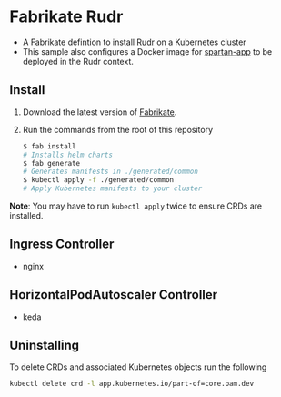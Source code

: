 # Fabrikate Rudr

* A Fabrikate defintion to install [Rudr](https://github.com/oam-dev/rudr) on a Kubernetes cluster
* This sample also configures a Docker image for [spartan-app](https://github.com/andrebriggs/spartan-app) to be deployed in the Rudr context.

## Install

1. Download the latest version of [Fabrikate](https://github.com/Microsoft/fabrikate).

2. Run the commands from the root of this repository

    ```bash
    $ fab install
    # Installs helm charts 
    $ fab generate
    # Generates manifests in ./generated/common
    $ kubectl apply -f ./generated/common
    # Apply Kubernetes manifests to your cluster
    ```

__Note__: You may have to run `kubectl apply` twice to ensure CRDs are installed.

## Ingress Controller

* nginx

## HorizontalPodAutoscaler Controller

* keda

## Uninstalling

To delete CRDs and associated Kubernetes objects run the following

```bash
kubectl delete crd -l app.kubernetes.io/part-of=core.oam.dev
```
